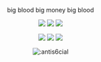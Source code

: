 <p align=center>big blood big money big blood</p>


<p align="center">
  <a href="https://github.com/antis6cial"><img src="https://img.shields.io/github/followers/antis6cial?style=for-the-badge"></img></a>
  <a href="https://github.com/antis6cial"><img src="https://img.shields.io/github/stars/antis6cial?style=for-the-badge"></img></a>
  <a href="https://github.com/antis6cial"><img src="https://komarev.com/ghpvc/?username=antis6cial&style=for-the-badge"></img></a>
  
  </a>
</p>

<p align="center">
  <a href="https://github.com/antis6cial"><img src="https://img.shields.io/badge/html5-%23E34F26.svg?style=for-the-badge&logo=html5&logoColor=white"></a>
  <a href="https://github.com/antis6cial"><img src="https://img.shields.io/badge/css3-%231572B6.svg?style=for-the-badge&logo=css3&logoColor=white"></a>
  <a href="https://github.com/antis6cial"><img src="https://img.shields.io/badge/javascript-%23323330.svg?style=for-the-badge&logo=javascript&logoColor=%23F7DF1E"></a>
</p>

<p align="center"><img src="https://count.getloli.com/get/@:antis6cial" alt=":antis6cial" /></p>
